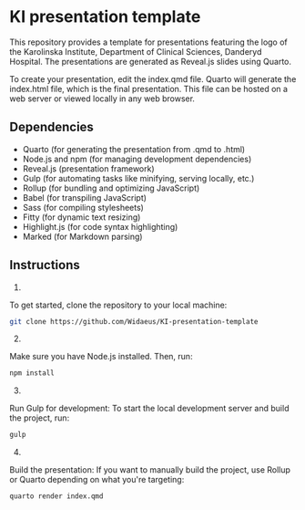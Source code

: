 # KI presentation template
This repository provides a template for presentations featuring the logo of the Karolinska Institute, Department of Clinical Sciences, Danderyd Hospital. The presentations are generated as Reveal.js slides using Quarto.

To create your presentation, edit the index.qmd file. Quarto will generate the index.html file, which is the final presentation. This file can be hosted on a web server or viewed locally in any web browser.
## Dependencies
- Quarto (for generating the presentation from .qmd to .html)
- Node.js and npm (for managing development dependencies)
- Reveal.js (presentation framework)
- Gulp (for automating tasks like minifying, serving locally, etc.)
- Rollup (for bundling and optimizing JavaScript)
- Babel (for transpiling JavaScript)
- Sass (for compiling stylesheets)
- Fitty (for dynamic text resizing)
- Highlight.js (for code syntax highlighting)
- Marked (for Markdown parsing)

## Instructions

1. 
To get started, clone the repository to your local machine:
```bash
git clone https://github.com/Widaeus/KI-presentation-template
```

2. 
Make sure you have Node.js installed. Then, run:
```bash
npm install
```

3. 
Run Gulp for development: To start the local development server and build the project, run:
```bash
gulp
```

4. 
Build the presentation: If you want to manually build the project, use Rollup or Quarto depending on what you're targeting:
```bash
quarto render index.qmd
```
